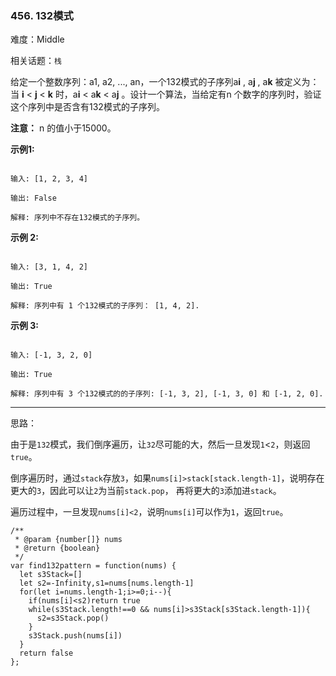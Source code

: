 ### 456. 132模式

难度：Middle

相关话题：`栈`

给定一个整数序列：a1, a2, ..., an，一个132模式的子序列a**i** , a**j** , a**k** 被定义为：当 **i**  < **j**  < **k**  时，a**i**  < a**k**  < a**j** 。设计一个算法，当给定有n 个数字的序列时，验证这个序列中是否含有132模式的子序列。



**注意：** n 的值小于15000。



**示例1:** 



```

输入: [1, 2, 3, 4]

输出: False

解释: 序列中不存在132模式的子序列。
```


**示例 2:** 



```

输入: [3, 1, 4, 2]

输出: True

解释: 序列中有 1 个132模式的子序列： [1, 4, 2].
```


**示例 3:** 



```

输入: [-1, 3, 2, 0]

输出: True

解释: 序列中有 3 个132模式的的子序列: [-1, 3, 2], [-1, 3, 0] 和 [-1, 2, 0].
```



-----

思路：

由于是`132`模式，我们倒序遍历，让`32`尽可能的大，然后一旦发现`1`<`2`，则返回`true`。

倒序遍历时，通过`stack`存放`3`，如果`nums[i]>stack[stack.length-1]`，说明存在更大的`3`，因此可以让`2`为当前`stack.pop`，
再将更大的`3`添加进`stack`。

遍历过程中，一旦发现`nums[i]<2`，说明`nums[i]`可以作为`1`，返回`true`。

```
/**
 * @param {number[]} nums
 * @return {boolean}
 */
var find132pattern = function(nums) {
  let s3Stack=[]
  let s2=-Infinity,s1=nums[nums.length-1]
  for(let i=nums.length-1;i>=0;i--){
    if(nums[i]<s2)return true
    while(s3Stack.length!==0 && nums[i]>s3Stack[s3Stack.length-1]){
      s2=s3Stack.pop()
    }
    s3Stack.push(nums[i])
  }
  return false
};
```

